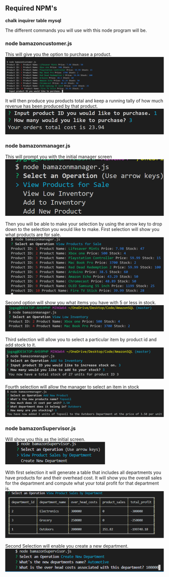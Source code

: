 ## Required NPM's
**chalk**
**inquirer**
**table**
**mysql**

The different commands you will use with this node program will be.

### node bamazoncustomer.js
This will give you the option to purchase a product.
![Customer Purchase](/images/CustomerPurchase.PNG)

It will then produce you products total and keep a running tally of how much revenue has been produced by that product.
![Customer Total](/images/customertotal.PNG)

### node bamazonmanager.js
This will prompt you with the initial manager screen
![Initial Manager Screen](/images/initialmanscreen.PNG)

Then you will be able to make your selection by using the arrow key to drop down to the selection you would like to make.
First selection will show you what products are for sale.
![Products for Sale](/images/viewproductforsale.PNG)

Second option will show you what items you have with 5 or less in stock.
![View low inventory](/images/lowinventoryman.PNG)

Third selection will allow you to select a particular item by product id and add stock to it.
![Add Inventory](/images/addinventory.PNG)

Fourth selection will allow the manager to select an item in stock
![Add New Product](/images/addnewproduct.PNG)

### node bamazonSupervisor.js
Will show you this as the initial screen.
![Supervisor](/images/supervisor.png)

With first selection it will generate a table that includes all departments you have products for and their overhead cost. It will show you the overall sales for the department and compute what your total profit for that department is.
![View Department Sales](/images/table.PNG)

Second Selection will enable you create a new department.
![Create New Department](/images/newdepartment.PNG)


